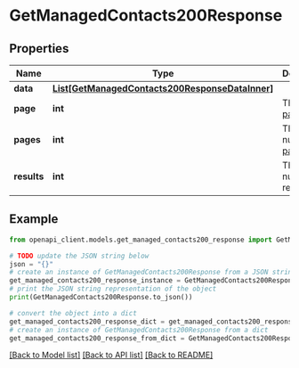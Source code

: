 # GetManagedContacts200Response


## Properties

Name | Type | Description | Notes
------------ | ------------- | ------------- | -------------
**data** | [**List[GetManagedContacts200ResponseDataInner]**](GetManagedContacts200ResponseDataInner.md) |  | [optional] 
**page** | **int** | The current [page](https://techdocs.akamai.com/linode-api/reference/pagination). | [optional] [readonly] 
**pages** | **int** | The total number of [pages](https://techdocs.akamai.com/linode-api/reference/pagination). | [optional] [readonly] 
**results** | **int** | The total number of results. | [optional] [readonly] 

## Example

```python
from openapi_client.models.get_managed_contacts200_response import GetManagedContacts200Response

# TODO update the JSON string below
json = "{}"
# create an instance of GetManagedContacts200Response from a JSON string
get_managed_contacts200_response_instance = GetManagedContacts200Response.from_json(json)
# print the JSON string representation of the object
print(GetManagedContacts200Response.to_json())

# convert the object into a dict
get_managed_contacts200_response_dict = get_managed_contacts200_response_instance.to_dict()
# create an instance of GetManagedContacts200Response from a dict
get_managed_contacts200_response_from_dict = GetManagedContacts200Response.from_dict(get_managed_contacts200_response_dict)
```
[[Back to Model list]](../README.md#documentation-for-models) [[Back to API list]](../README.md#documentation-for-api-endpoints) [[Back to README]](../README.md)


